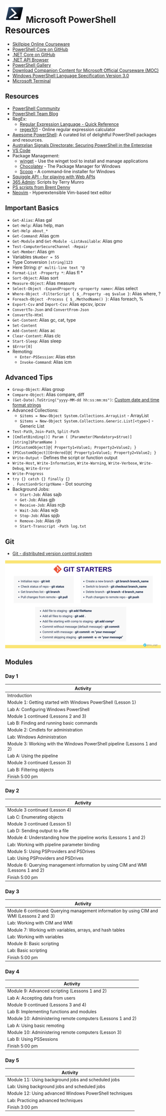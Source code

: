 # <img src="/_images/PowerShell_Core_6.0_icon.png" width="60"></img> Microsoft PowerShell Resources

* [Skillpipe Online Courseware](https://www.skillpipe.com/)
* [PowerShell Core on GitHub](https://github.com/PowerShell/PowerShell)
* [.NET Core on GitHub](https://github.com/dotnet/core)
* [.NET API Browser](https://docs.microsoft.com/en-us/dotnet/api/?view=netcore-3.1)
* [PowerShell Gallery](https://www.powershellgallery.com/)
* [Download Companion Content for Microsoft Official Courseware (MOC)](https://www.microsoft.com/en-us/learning/companion-moc.aspx)
* [Windows PowerShell Language Specification Version 3.0](https://www.microsoft.com/en-au/download/details.aspx?id=36389)
* [Microsoft Terminal](https://github.com/microsoft/terminal)

## Resources

* [PowerShell Community](https://devblogs.microsoft.com/powershell-community/)
* [PowerShell Team Blog](https://devblogs.microsoft.com/powershell/)
* RegEx:
  * [Regular Expression Language - Quick Reference](https://docs.microsoft.com/en-us/dotnet/standard/base-types/regular-expression-language-quick-reference)
  * [regex101](https://regex101.com/) - Online regular expression calculator
* [Awesome PowerShell](https://github.com/janikvonrotz/awesome-powershell): A curated list of delightful PowerShell packages and resources.
* [Australian Signals Directorate: Securing PowerShell in the Enterprise](https://www.cyber.gov.au/acsc/view-all-content/publications/securing-powershell-enterprise)
* [VS Code](https://code.visualstudio.com/)
* Package Management:
  * [winget](https://docs.microsoft.com/en-us/windows/package-manager/winget/) - Use the winget tool to install and manage applications
  * [Chocolatey](https://chocolatey.org/) - The Package Manager for Windows
  * [Scoop](https://scoop.sh/) - A command-line installer for Windows
* [Squiggle API - for playing with Web APIs](https://api.squiggle.com.au/)
* [365 Admin](https://www.365admin.com.au/2017/07/all-my-powershell-technet-downloads.html): Scripts by Terry Munro
* [PS scripts from Brent Denny](https://github.com/brentd09)
* [Neovim](https://neovim.io/) - Hyperextensible Vim-based text editor

## Important Basics

* `Get-Alias`: Alias gal
* `Get-Help`: Alias help, man
* `Get-Help about_*`
* `Get-Command`: Alias gcm
* `Get-Module` and `Get-Module -ListAvailable`: Alias gmo
* `Test-ComputerSecureChannel -Repair`
* `Get-Member`: Alias gm
* Variables `$Number = 55`
* Type Conversion `[string]123`
* Here String: `@" multi-line text "@`
* `Format-List -Property *`: Alias fl *
* `Sort-Object`: Alias sort
* `Measure-Object`: Alias measure
* `Select-Object -ExpandProperty <property name>`: Alias select
* `Where-Object -FilterScript { $_.Property -eq $value }`: Alias where, ?
* `Foreach-Object -Process { $_.MethodName() }`: Alias foreach, %
* `Export-Csv` and `Import-Csv`: Alias epcsv, ipcsv
* `ConvertTo-Json` and `ConvertFrom-Json`
* `ConvertTo-Html`
* `Get-Content`: Alias gc, cat, type
* `Set-Content`
* `Add-Content`: Alias ac
* `Clear-Content`: Alias clc
* `Start-Sleep`: Alias sleep
* `$Error[0]`
* Remoting:
  * `Enter-PSSession`: Alias etsn
  * `Invoke-Command`: Alias icm

## Advanced Tips

* `Group-Object`: Alias group
* `Compare-Object`: Alias compare, diff
* `(Get-Date).ToString("yyyy-MM-dd hh:ss:mm:ms")`: [Custom date and time format strings](https://docs.microsoft.com/en-us/dotnet/standard/base-types/custom-date-and-time-format-strings)
* Advanced Collections:
  * `$items = New-Object System.Collections.ArrayList` - ArrayList
  * `$items = New-Object System.Collections.Generic.List[<type>]` - Generic List
* `Test-Path`, `Join-Path`, `Split-Path`
* `[CmdletBinding()] Param ( [Parameter(Mandatory=$true)][string]$ParamName )`
* `[PSCustomObject]@{ Property1=Value1; Property2=Value2; }`
* `[PSCustomObject][Ordered]@{ Property1=Value1; Property2=Value2; }`
* `Write-Output` - Defines the script or function output
* `Write-Host`, `Write-Information`, `Write-Warning`, `Write-Verbose`, `Write-Debug`, `Write-Error`
* `Write-Progress`
* `try {} catch {} finally {}`
* `. FunctionOrScriptName` - Dot sourcing
* Background Jobs:
  * `Start-Job`: Alias sajb
  * `Get-Job`: Alias gjb
  * `Receive-Job`: Alias rcjb
  * `Wait-Job`: Alias wjb
  * `Stop-Job`: Alias spjb
  * `Remove-Job`: Alias rjb
  * `Start-Transcript -Path log.txt`

## Git

* [Git - distributed version control system](https://git-scm.com/)

![Git Cheat Sheet](/_images/git.jpeg)

## Modules

### Day 1

|Activity|
|-|
|Introduction|
|Module 1: Getting started with Windows PowerShell (Lesson 1)|
|Lab A: Configuring Windows PowerShell|
|Module 1 continued (Lessons 2 and 3)|
|Lab B: Finding and running basic commands|
|Module 2: Cmdlets for administration|
|Lab: Windows Administration|
|Module 3: Working with the Windows PowerShell pipeline (Lessons 1 and 2)|
|Lab A: Using the pipeline|
|Module 3 continued (Lesson 3)|
|Lab B: Filtering objects|
|Finish 5:00 pm|

### Day 2

|Activity|
|-|
|Module 3 continued (Lesson 4)|
|Lab C: Enumerating objects|
|Module 3 continued (Lesson 5)|
|Lab D: Sending output to a file|
|Module 4: Understanding how the pipeline works (Lessons 1 and 2)|
|Lab: Working with pipeline parameter binding|
|Module 5: Using PSProviders and PSDrives|
|Lab: Using PSProviders and PSDrives|
|Module 6: Querying management information by using CIM and WMI (Lessons 1 and 2)|
|Finish 5:00 pm|

### Day 3

|Activity|
|-|
|Module 6 continued: Querying management information by using CIM and WMI (Lessons 2 and 3)|
|Lab: Working with CIM and WMI|
|Module 7: Working with variables, arrays, and hash tables|
|Lab: Working with variables|
|Module 8: Basic scripting|
|Lab: Basic scripting|
|Finish 5:00 pm|

### Day 4

|Activity|
|-|
|Module 9: Advanced scripting (Lessons 1 and 2)|
|Lab A: Accepting data from users|
|Module 9 continued (Lessons 3 and 4)|
|Lab B: Implementing functions and modules|
|Module 10: Administering remote computers (Lessons 1 and 2)|
|Lab A: Using basic remoting|
|Module 10: Administering remote computers (Lesson 3)|
|Lab B: Using PSSessions|
|Finish 5:00 pm|

### Day 5

|Activity|
|-|
|Module 11: Using background jobs and scheduled jobs|
|Lab: Using background jobs and scheduled jobs|
|Module 12: Using advanced Windows PowerShell techniques|
|Lab: Practicing advanced techniques|
|Finish 3:00 pm|
